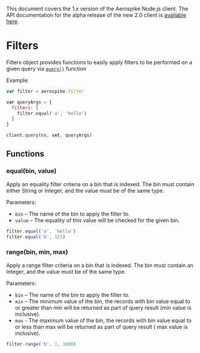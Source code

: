 This document covers the 1.x version of the Aerospike Node.js client. The API
documentation for the alpha release of the new 2.0 client is
[available here](http://www.aerospike.com/apidocs/nodejs/).

# Filters

Filters object provides functions to easily apply filters to be performed on a given query via [`query()`](client.md#query)
function

Example:

```js
var filter = aerospike.filter

var queryArgs = {
  filters: [
    filter.equal('a', 'hello')
  ]
}

client.query(ns, set, queryArgs)
```

<a name="Functions"></a>
## Functions

<!--
################################################################################
equal()
################################################################################
-->
<a name="equal"></a>

### equal(bin, value)

Apply an equality filter criteria on a bin that is indexed. The bin must contain either String or Integer,
and the value must be of the same type.

Parameters:

- `bin`         – The name of the bin to apply the filter to.
- `value`       – The equality of this value will be checked for the given bin.

```js
filter.equal('a', 'hello')
filter.equal('b', 123)
```

<!--
################################################################################
range()
################################################################################
-->
<a name="range"></a>

### range(bin, min, max)

Apply a range filter criteria on a bin that is indexed. The bin must contain an Integer,
and the value must be of the same type.

Parameters:

- `bin`         – The name of the bin to apply the filter to.
- `min`         – The minimum value of the bin, the records with bin value equal to or greater than
                  min will be returned as part of query result (min value is inclusive).
- `max`         - The maximum value of the bin, the records with bin value equal to or less than max
                  will be returned as part of query result ( max value is inclusive).
```js
filter.range('b', 1, 1000)
```


